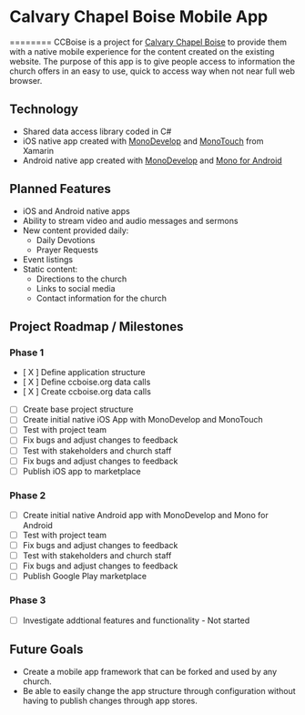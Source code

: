 # Calvary Chapel Boise Mobile App
========
CCBoise is a project for [Calvary Chapel Boise](http://ccboise.org) to provide them with a native mobile experience for the content created on the existing website. The purpose of this app is to give people access to information the church offers in an easy to use, quick to access way when not near full web browser.

## Technology
* Shared data access library coded in C#
* iOS native app created with [MonoDevelop](https://github.com/mono/monodevelop) and [MonoTouch](http://xamarin.com/monotouch) from Xamarin
* Android native app created with [MonoDevelop](https://github.com/mono/monodevelop) and [Mono for Android](http://xamarin.com/monoforandroid)

## Planned Features
* iOS and Android native apps
* Ability to stream video and audio messages and sermons
* New content provided daily:
	* Daily Devotions
	* Prayer Requests
* Event listings
* Static content:
	* Directions to the church
	* Links to social media
	* Contact information for the church

## Project Roadmap / Milestones
### Phase 1
- [ X ] Define application structure
- [ X ] Define ccboise.org data calls
- [ X ] Create ccboise.org data calls
- [  ] Create base project structure
- [  ] Create initial native iOS App with MonoDevelop and MonoTouch
- [  ] Test with project team
- [  ] Fix bugs and adjust changes to feedback
- [  ] Test with stakeholders and church staff
- [  ] Fix bugs and adjust changes to feedback
- [  ] Publish iOS app to marketplace

### Phase 2
- [  ] Create initial native Android app with MonoDevelop and Mono for Android
- [  ] Test with project team
- [  ] Fix bugs and adjust changes to feedback
- [  ] Test with stakeholders and church staff
- [  ] Fix bugs and adjust changes to feedback
- [  ] Publish Google Play marketplace

### Phase 3
- [  ] Investigate addtional features and functionality - Not started

## Future Goals
* Create a mobile app framework that can be forked and used by any church.
* Be able to easily change the app structure through configuration without having to publish changes through app stores.


